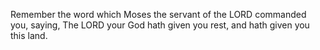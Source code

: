 Remember the word which Moses the servant of the LORD commanded you, saying, The LORD your God hath given you rest, and hath given you this land.
